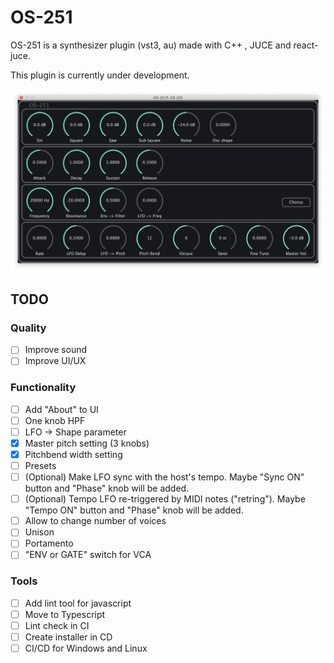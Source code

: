 # OS-251
OS-251 is a synthesizer plugin (vst3, au) made with C++ , JUCE and react-juce.

This plugin is currently under development.

<div align="center"><img src="screenshot.png" width="600px"></div>

## TODO

### Quality

- [ ] Improve sound
- [ ] Improve UI/UX

### Functionality

- [ ] Add "About" to UI
- [ ] One knob HPF
- [ ] LFO -> Shape parameter
- [x] Master pitch setting (3 knobs)
- [x] Pitchbend width setting
- [ ] Presets
- [ ] (Optional) Make LFO sync with the host's tempo.
  Maybe "Sync ON" button and "Phase" knob will be added.
- [ ] (Optional) Tempo LFO re-triggered by MIDI notes ("retring").
  Maybe "Tempo ON" button and "Phase" knob will be added.
- [ ] Allow to change number of voices
- [ ] Unison
- [ ] Portamento
- [ ] "ENV or GATE" switch for VCA
### Tools

- [ ] Add lint tool for javascript
- [ ] Move to Typescript
- [ ] Lint check in CI
- [ ] Create installer in CD
- [ ] CI/CD for Windows and Linux